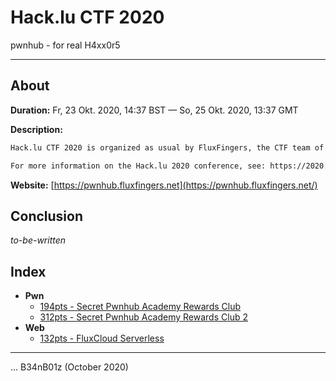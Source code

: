 # Hack.lu CTF 2020

pwnhub - for real H4xx0r5

---

## About

**Duration:** Fr, 23 Okt. 2020, 14:37 BST — So, 25 Okt. 2020, 13:37 GMT

**Description:**
```txt
Hack.lu CTF 2020 is organized as usual by FluxFingers, the CTF team of Ruhr-University Bochum (Germany). This will be the 11th Hack.lu CTF held by us. Registration will open soon-ish.

For more information on the Hack.lu 2020 conference, see: https://2020.hack.lu/ (available soon™️).
```

**Website:** [https://pwnhub.fluxfingers.net](https://pwnhub.fluxfingers.net/)

## Conclusion

_to-be-written_

## Index

* **Pwn**
  * [194pts - Secret Pwnhub Academy Rewards Club](Secret%20Pwnhub%20Academy%20Rewards%20Club/README.md)
  * [312pts - Secret Pwnhub Academy Rewards Club 2](Secret%20Pwnhub%20Academy%20Rewards%20Club%202/README.md)
* **Web**
  * [132pts - FluxCloud Serverless](FluxCloud%20Serverless/README.md)

---

... B34nB01z (October 2020)